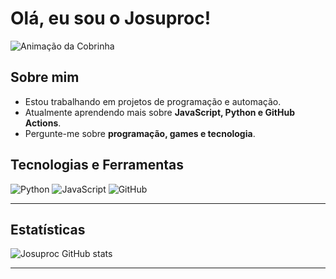 # Olá, eu sou o Josuproc! 

![Animação da Cobrinha](https://raw.githubusercontent.com/josuproc/josuproc/output/snake.svg)

##  Sobre mim
-  Estou trabalhando em projetos de programação e automação.  
-  Atualmente aprendendo mais sobre **JavaScript, Python e GitHub Actions**.  
-  Pergunte-me sobre **programação, games e tecnologia**.  

##  Tecnologias e Ferramentas
![Python](https://img.shields.io/badge/Python-3776AB?style=for-the-badge&logo=python&logoColor=white)
![JavaScript](https://img.shields.io/badge/JavaScript-F7DF1E?style=for-the-badge&logo=javascript&logoColor=black)
![GitHub](https://img.shields.io/badge/GitHub-181717?style=for-the-badge&logo=github&logoColor=white)

---

## Estatísticas
![Josuproc GitHub stats](https://github-readme-stats.vercel.app/api?username=josuproc&show_icons=true&theme=radical)

---




